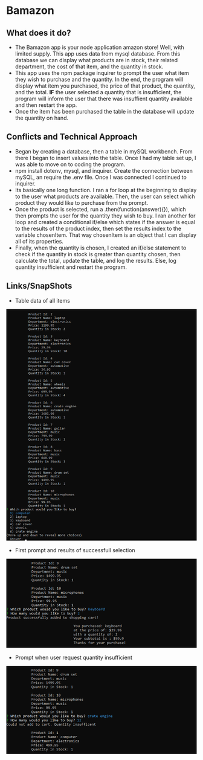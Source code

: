 # Bamazon

## What does it do?
* The Bamazon app is your node application amazon store! Well, with limited supply. This app uses data from mysql database. From this database we can display what products are in stock, their related department, the cost of that item, and the quantity in stock. 
* This app uses the npm package inquirer to prompt the user what item they wish to purchase and the quantity. In the end, the program will display what item you purchased, the price of that product, the quantity, and the total. **IF** the user selected a quantity that is insufficient, the program will inform the user that there was insuffient quantity available and then restart the app. 
* Once the item has been purchased the table in the database will update the quantity on hand. 

## Conflicts and Technical Approach
* Began by creating a database, then a table in mySQL workbench. From there I began to insert values into the table. Once I had my table set up, I was able to move on to coding the program. 
* npm install dotenv, mysql, and inquirer. Create the connection between mySQL, an require the .env file. Once I was connected I continued to inquirer.
* Its basically one long function. I ran a for loop at the beginning to display to the user what products are available. Then, the user can select which product they would like to purchase from the prompt.
* Once the product is selected, run a .then(function(answer){}), which then prompts the user for the quantity they wish to buy. I ran another for loop and created a conditional if/else which states if the answer is equal to the results of the product index, then set the results index to the variable chosenItem. That way chosenItem is an object that I can display all of its properties. 
* Finally, when the quantity is chosen, I created an if/else statement to check if the quantity in stock is greater than quantity chosen, then calculate the total, update the table, and log the results. Else, log quantity insufficient and restart the program. 

## Links/SnapShots

- Table data of all items

![Table Data](img/BamazonTable.png "Table Data")

- First prompt and results of successfull selection

![First Prompt](img/BamazonPrompt.png "First Prompt")

- Prompt when user request quantity insufficient

![Out of Stock Prompt](img/BamazonPrompt2.png "Out of Stock")